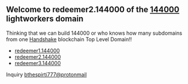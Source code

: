 ## Welcome to redeemer2.144000 of the [144000](http://redeemers.144000/) lightworkers domain

Thinking that we can build 144000 or who knows how many subdomains from one [Handshake](https://handshake.org/) blockchain Top Level Domain!!

- [redeemer1.144000](http://redeemer1.144000/)
- [redeemer2.144000](http://redeemer2.144000/)
- [redeemer3.144000](http://redeemer3.144000/)

Inquiry [bthespirti777@protonmail](https://protonmail.com/)
